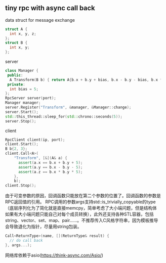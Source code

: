 ## tiny rpc with async call back

data struct for message exchange
```cpp
struct A {
  int x, y, z;
};
struct B {
  int x, y;
};
```
server
```cpp
class Manager {
 public:
  A Transform(B b) { return A{b.x + b.y + bias, b.x - b.y - bias, b.x * b.y * bias}; }
 private:
  int bias = 5;
};
RpcServer server(port);
Manager manager;
server.Register("Transform", &manager, &Manager::change);
server.Start();
std::this_thread::sleep_for(std::chrono::seconds(5));
server.Stop();
```

client
```cpp
RpcClient client(ip, port);
client.Start();
B b{2, 3};
client.Call<A>(
    "Transform", [&](A& a) {
      assert(a.x == b.x + b.y + 5);
      assert(a.y == b.x - b.y - 5);
      assert(a.z == b.x * b.y * 5);
    },
    b);
client.Stop();
```
由于可变参数的原因，回调函数只能放在第二个参数的位置了。回调函数的参数是RPC返回值的引用。
RPC调用的参数args支持std::is_trivially_copyable的type（底层序列化为了简化就是直接memcpy，简单考虑了大小端问题，但是结构体如果有大小端问题只能自己对每个成员转换），此外还支持各种STL容器，包括string、vector、set、map、pair......。不推荐传入C风格字符串，因为模板推导会导致退化为指针，尽量用string包装。
```cpp
Call<ReturnType>(name, [](ReturnType& result) {
  // do call back
}, args...);
```
网络库依赖于asio(https://think-async.com/Asio/)